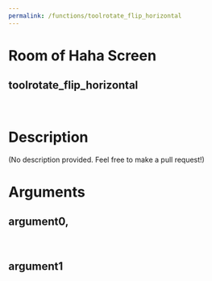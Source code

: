 ```yaml
---
permalink: /functions/toolrotate_flip_horizontal
---
```

# Room of Haha Screen  
## toolrotate_flip_horizontal  
&nbsp;  
# Description  
(No description provided. Feel free to make a pull request!) 
&nbsp;  
# Arguments
## argument0, 

&nbsp;  
## argument1

&nbsp;  


